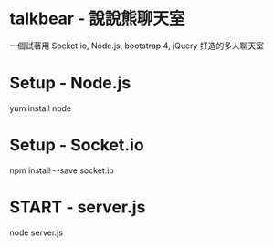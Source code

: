 # talkbear - 說說熊聊天室

一個試著用 Socket.io, Node.js, bootstrap 4, jQuery 打造的多人聊天室

# Setup - Node.js
yum install node

# Setup - Socket.io
npm install --save socket.io

# START - server.js
node server.js